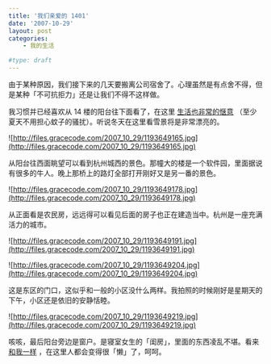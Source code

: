 ```yaml
---
title: '我们亲爱的 1401'
date: '2007-10-29'
layout: post
categories:
    - 我的生活

#type: draft
---
```


由于某种原因，我们接下来的几天要搬离公司宿舍了。心理虽然是有点舍不得，但是某种「不可抗拒力」还是让我们不得不这样做。

我习惯并已经喜欢从 14 楼的阳台往下面看了，在这里 [生活也非常的惬意]({{site.urls}}/posts/32/) （至少夏天不用担心蚊子的骚扰）。听说冬天在这里看雪景将是非常漂亮的。

![http://files.gracecode.com/2007_10_29/1193649165.jpg](http://files.gracecode.com/2007_10_29/1193649165.jpg)

从阳台往西面眺望可以看到杭州城西的景色。那幢大的楼是一个软件园，里面据说有很多的牛人。晚上那桥上的路灯全部打开刚好又是另一番的景色。

![http://files.gracecode.com/2007_10_29/1193649178.jpg](http://files.gracecode.com/2007_10_29/1193649178.jpg)

从正面看是农民房，远远得可以看见后面的房子也正在建造当中。杭州是一座充满活力的城市。

![http://files.gracecode.com/2007_10_29/1193649191.jpg](http://files.gracecode.com/2007_10_29/1193649191.jpg)

![http://files.gracecode.com/2007_10_29/1193649204.jpg](http://files.gracecode.com/2007_10_29/1193649204.jpg)

这是东区的门口，这似乎和一般的小区没什么两样。我拍照的时候刚好是星期天的下午，小区还是依旧的安静恬睦。

![http://files.gracecode.com/2007_10_29/1193649219.jpg](http://files.gracecode.com/2007_10_29/1193649219.jpg)

咳咳，最后阳台旁边是窗户。是寝室女生的「闺房」，里面的东西凌乱不堪。看来 [和我一样]({{site.urls}}/posts/32/) ，在这里人都会变得很「懒」了，呵呵。
